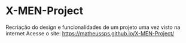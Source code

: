 # X-MEN-Project
Recriação do design e funcionalidades de um projeto uma vez visto na internet
Acesse o site: https://matheussps.github.io/X-MEN-Project/
